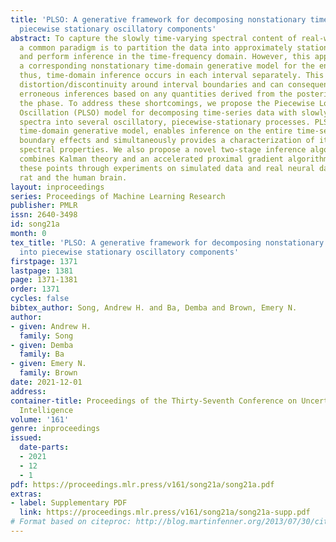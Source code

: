 ```yaml
---
title: 'PLSO: A generative framework for decomposing nonstationary time-series into
  piecewise stationary oscillatory components'
abstract: To capture the slowly time-varying spectral content of real-world time-series,
  a common paradigm is to partition the data into approximately stationary intervals
  and perform inference in the time-frequency domain. However, this approach lacks
  a corresponding nonstationary time-domain generative model for the entire data and
  thus, time-domain inference occurs in each interval separately. This results in
  distortion/discontinuity around interval boundaries and can consequently lead to
  erroneous inferences based on any quantities derived from the posterior, such as
  the phase. To address these shortcomings, we propose the Piecewise Locally Stationary
  Oscillation (PLSO) model for decomposing time-series data with slowly time-varying
  spectra into several oscillatory, piecewise-stationary processes. PLSO, as a nonstationary
  time-domain generative model, enables inference on the entire time-series without
  boundary effects and simultaneously provides a characterization of its time-varying
  spectral properties. We also propose a novel two-stage inference algorithm that
  combines Kalman theory and an accelerated proximal gradient algorithm. We demonstrate
  these points through experiments on simulated data and real neural data from the
  rat and the human brain.
layout: inproceedings
series: Proceedings of Machine Learning Research
publisher: PMLR
issn: 2640-3498
id: song21a
month: 0
tex_title: 'PLSO: A generative framework for decomposing nonstationary time-series
  into piecewise stationary oscillatory components'
firstpage: 1371
lastpage: 1381
page: 1371-1381
order: 1371
cycles: false
bibtex_author: Song, Andrew H. and Ba, Demba and Brown, Emery N.
author:
- given: Andrew H.
  family: Song
- given: Demba
  family: Ba
- given: Emery N.
  family: Brown
date: 2021-12-01
address:
container-title: Proceedings of the Thirty-Seventh Conference on Uncertainty in Artificial
  Intelligence
volume: '161'
genre: inproceedings
issued:
  date-parts:
  - 2021
  - 12
  - 1
pdf: https://proceedings.mlr.press/v161/song21a/song21a.pdf
extras:
- label: Supplementary PDF
  link: https://proceedings.mlr.press/v161/song21a/song21a-supp.pdf
# Format based on citeproc: http://blog.martinfenner.org/2013/07/30/citeproc-yaml-for-bibliographies/
---
```

